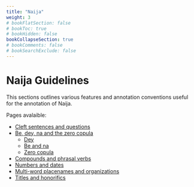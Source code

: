 ```yaml
---
title: "Naija"
weight: 3
# bookFlatSection: false
# bookToc: true
# bookHidden: false
bookCollapseSection: true
# bookComments: false
# bookSearchExclude: false
---
```


# Naija Guidelines 

This sections outlines various features and annotation conventions useful for the annotation of Naija.

Pages avalaible:

  - [Cleft sentences and questions](./syntax/cleft_construction.md)
  - [Be, dey, na and the zero copula](./Naija_Copula.md)
      - [Dey](./Naija_Copula/#_dey_)
      - [Be and na](./Naija_Copula/#_be_-and-_na_)
      - [Zero copula](./Naija_Copula/#zero-copula)
  - [Compounds and phrasal verbs](./syntax/compound_phrasal_verbs.md)
  - [Numbers and dates](./particular_construction/number)
  - [Multi-word placenames and organizations](./particular_construction/MWE)
  - [Titles and honorifics](./particular_construction/title_honorifics)
